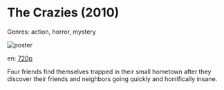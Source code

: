 # The Crazies (2010)

Genres: action, horror, mystery

![poster](http://image.tmdb.org/t/p/w500/s15bIs5uLEqPEQERH5YqjCjY6gd.jpg)

en:
  [720p](magnet:?xt=urn:btih:D45242E06C216141306F4B1C0319D23C536B6716&tr=udp://glotorrents.pw:6969/announce&tr=udp://tracker.opentrackr.org:1337/announce&tr=udp://torrent.gresille.org:80/announce&tr=udp://tracker.openbittorrent.com:80&tr=udp://tracker.coppersurfer.tk:6969&tr=udp://tracker.leechers-paradise.org:6969&tr=udp://p4p.arenabg.ch:1337&tr=udp://tracker.internetwarriors.net:1337)
  


Four friends find themselves trapped in their small hometown after they discover their friends and neighbors going quickly and horrifically insane.